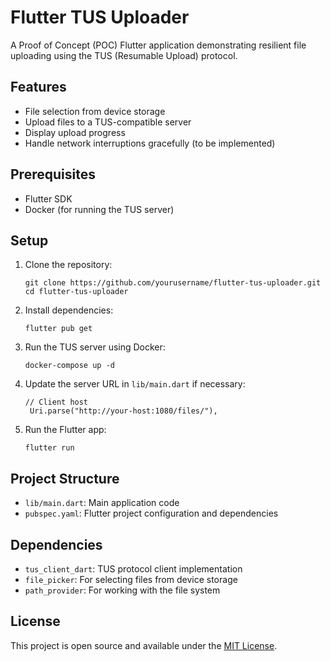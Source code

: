 # Flutter TUS Uploader

A Proof of Concept (POC) Flutter application demonstrating resilient file uploading using the TUS (Resumable Upload) protocol.

## Features

- File selection from device storage
- Upload files to a TUS-compatible server
- Display upload progress
- Handle network interruptions gracefully (to be implemented)

## Prerequisites

- Flutter SDK
- Docker (for running the TUS server)

## Setup

1. Clone the repository:
   ```
   git clone https://github.com/yourusername/flutter-tus-uploader.git
   cd flutter-tus-uploader
   ```

2. Install dependencies:
   ```
   flutter pub get
   ```

3. Run the TUS server using Docker:
   ```
   docker-compose up -d
   ```

4. Update the server URL in `lib/main.dart` if necessary:
   ```
   // Client host
    Uri.parse("http://your-host:1080/files/"),
   ```

5. Run the Flutter app:
   ```
   flutter run
   ```

## Project Structure

- `lib/main.dart`: Main application code
- `pubspec.yaml`: Flutter project configuration and dependencies

## Dependencies

- `tus_client_dart`: TUS protocol client implementation
- `file_picker`: For selecting files from device storage
- `path_provider`: For working with the file system

## License

This project is open source and available under the [MIT License](LICENSE).
